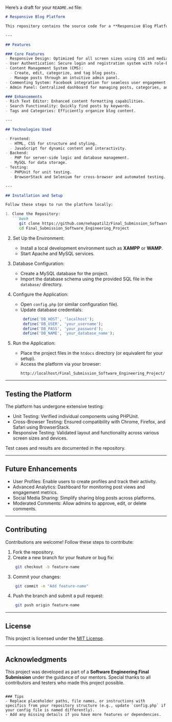 Here’s a draft for your `README.md` file:

```markdown
# Responsive Blog Platform

This repository contains the source code for a **Responsive Blog Platform**, developed as a part of a Software Engineering Project. The platform aims to provide a user-friendly and feature-rich blogging experience, addressing the limitations of existing solutions like WordPress, Blogger, and Medium. It offers a scalable, customizable, and responsive design while prioritizing ease of use and functionality.

---

## Features

### Core Features
- Responsive Design: Optimized for all screen sizes using CSS and media queries.
- User Authentication: Secure login and registration system with role-based access (Admin/User).
- Content Management System (CMS):
  - Create, edit, categorize, and tag blog posts.
  - Manage posts through an intuitive admin panel.
- Commenting System: Facebook integration for seamless user engagement.
- Admin Panel: Centralized dashboard for managing posts, categories, and tags.

### Enhancements
- Rich Text Editor: Enhanced content formatting capabilities.
- Search Functionality: Quickly find posts by keywords.
- Tags and Categories: Efficiently organize blog content.

---

## Technologies Used

- Frontend: 
  - HTML, CSS for structure and styling.
  - JavaScript for dynamic content and interactivity.
- Backend:
  - PHP for server-side logic and database management.
  - MySQL for data storage.
- Testing:
  - PHPUnit for unit testing.
  - BrowserStack and Selenium for cross-browser and automated testing.

---

## Installation and Setup

Follow these steps to run the platform locally:

1. Clone the Repository:
   ```bash
      git clone https://github.com/nehapatil2/Final_Submission_Software_Engineering_Project.git
      cd Final_Submission_Software_Engineering_Project
   ```

2. Set Up the Environment:
   - Install a local development environment such as **XAMPP** or **WAMP**.
   - Start Apache and MySQL services.

3. Database Configuration:
   - Create a MySQL database for the project.
   - Import the database schema using the provided SQL file in the `database/` directory.

4. Configure the Application:
   - Open `config.php` (or similar configuration file).
   - Update database credentials:
     ```php
      define('DB_HOST', 'localhost');
      define('DB_USER', 'your_username');
      define('DB_PASS', 'your_password');
      define('DB_NAME', 'your_database_name');
     ```

5. Run the Application:
   - Place the project files in the `htdocs` directory (or equivalent for your setup).
   - Access the platform via your browser:
     ```
     http://localhost/Final_Submission_Software_Engineering_Project/
     ```

---

## Testing the Platform

The platform has undergone extensive testing:
- Unit Testing: Verified individual components using PHPUnit.
- Cross-Browser Testing: Ensured compatibility with Chrome, Firefox, and Safari using BrowserStack.
- Responsive Testing: Validated layout and functionality across various screen sizes and devices.

Test cases and results are documented in the repository.

---

## Future Enhancements

- User Profiles: Enable users to create profiles and track their activity.
- Advanced Analytics: Dashboard for monitoring post views and engagement metrics.
- Social Media Sharing: Simplify sharing blog posts across platforms.
- Moderated Comments: Allow admins to approve, edit, or delete comments.

---

## Contributing

Contributions are welcome! Follow these steps to contribute:

1. Fork the repository.
2. Create a new branch for your feature or bug fix:
   ```bash
    git checkout -b feature-name
   ```
3. Commit your changes:
   ```bash
    git commit -m "Add feature-name"
   ```
4. Push the branch and submit a pull request:
   ```bash
    git push origin feature-name
   ```

---

## License

This project is licensed under the [MIT License](LICENSE).

---

## Acknowledgments

This project was developed as part of a **Software Engineering Final Submission** under the guidance of our mentors. Special thanks to all contributors and testers who made this project possible.
```

### Tips
- Replace placeholder paths, file names, or instructions with specifics from your repository structure (e.g., update `config.php` if your config file is named differently).
- Add any missing details if you have more features or dependencies.

 
